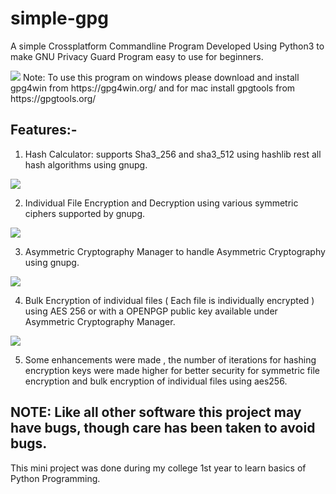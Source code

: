 # simple-gpg
A simple Crossplatform Commandline Program Developed Using Python3 to make GNU Privacy Guard Program easy to use for beginners.

<img src="https://github.com/Anish-M-code/simple-gpg/raw/master/screenshots/simplegpg.png">
Note: To use this program on windows please download and install gpg4win from https://gpg4win.org/ and for mac install gpgtools from https://gpgtools.org/ 


## Features:-

1) Hash Calculator: supports Sha3_256 and sha3_512 using hashlib rest all hash algorithms using gnupg.

<img src="https://github.com/Anish-M-code/simple-gpg/raw/master/screenshots/hashcalc.png">

2) Individual File Encryption and Decryption using various symmetric ciphers supported by gnupg.

<img src="https://github.com/Anish-M-code/simple-gpg/raw/master/screenshots/symmetric%20encryption.png">

3) Asymmetric Cryptography Manager to handle Asymmetric Cryptography using gnupg.

<img src="https://github.com/Anish-M-code/simple-gpg/blob/master/screenshots/symmetric%20encryption.png">

4) Bulk Encryption of individual files ( Each file is individually encrypted ) using AES 256 or with a OPENPGP public key available under Asymmetric Cryptography Manager.

<img src="https://github.com/Anish-M-code/simple-gpg/raw/master/screenshots/bulkencrypt.png">

5) Some enhancements were made , the number of iterations for hashing encryption keys were made higher for better security for symmetric file encryption and bulk encryption of individual files using aes256.

## NOTE: Like all other software this project may have bugs, though care has been taken to avoid bugs.
This mini project was done during my college 1st year to learn basics of Python Programming.
